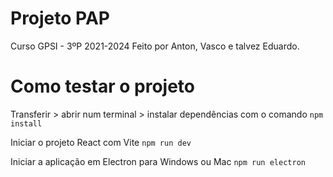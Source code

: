 # Projeto PAP

Curso GPSI - 3ºP 2021-2024
Feito por Anton, Vasco e talvez Eduardo.

# Como testar o projeto

Transferir  > abrir num terminal > instalar dependências com o comando `npm install`

Iniciar o projeto React com Vite
`
npm run dev
`


Iniciar a aplicação em Electron para Windows ou Mac
`
npm run electron
`
